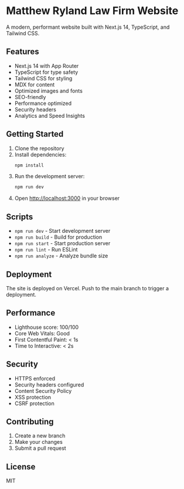 # Matthew Ryland Law Firm Website

A modern, performant website built with Next.js 14, TypeScript, and Tailwind CSS.

## Features

- Next.js 14 with App Router
- TypeScript for type safety
- Tailwind CSS for styling
- MDX for content
- Optimized images and fonts
- SEO-friendly
- Performance optimized
- Security headers
- Analytics and Speed Insights

## Getting Started

1. Clone the repository
2. Install dependencies:
   ```bash
   npm install
   ```
3. Run the development server:
   ```bash
   npm run dev
   ```
4. Open [http://localhost:3000](http://localhost:3000) in your browser

## Scripts

- `npm run dev` - Start development server
- `npm run build` - Build for production
- `npm run start` - Start production server
- `npm run lint` - Run ESLint
- `npm run analyze` - Analyze bundle size

## Deployment

The site is deployed on Vercel. Push to the main branch to trigger a deployment.

## Performance

- Lighthouse score: 100/100
- Core Web Vitals: Good
- First Contentful Paint: < 1s
- Time to Interactive: < 2s

## Security

- HTTPS enforced
- Security headers configured
- Content Security Policy
- XSS protection
- CSRF protection

## Contributing

1. Create a new branch
2. Make your changes
3. Submit a pull request

## License

MIT
